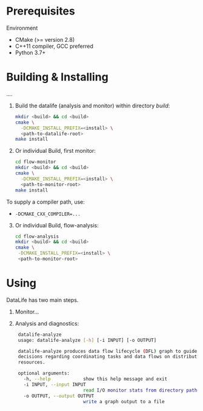 <!-- -*-Mode: markdown;-*- -->
<!-- $Id: 4098d4ffce45696ec3497ad9e08e712906c9d8fe $ -->


Prerequisites
=============================================================================

Environment
  - CMake (>= version 2.8)
  - C++11 compiler, GCC preferred
  - Python 3.7+



Building & Installing
=============================================================================

....


1. Build the datalife (analysis and monitor) within directory _build_:
   ```sh
   mkdir <build> && cd <build>
   cmake \
     -DCMAKE_INSTALL_PREFIX=<install> \
     <path-to-datalife-root>
   make install
   ```

2. Or individual Build, first monitor:
   ```sh
   cd flow-monitor
   mkdir <build> && cd <build>
   cmake \
     -DCMAKE_INSTALL_PREFIX=<install> \
     <path-to-monitor-root>
   make install
   ```

  To supply a compiler path, use:
  - `-DCMAKE_CXX_COMPILER=...`
  

3. Or individual Build, flow-analysis:
   ```sh
   cd flow-analysis
   mkdir <build> && cd <build>
   cmake \
    -DCMAKE_INSTALL_PREFIX=<install> \
    <path-to-monitor-root>
   ```


Using
=============================================================================

DataLife has two main steps.

1. Monitor...


2. Analysis and diagnostics:

   ```sh
    datalife-analyze
    usage: datalife-analyze [-h] [-i INPUT] [-o OUTPUT]

    datalife-analyze produces data flow lifecycle (DFL) graph to guide
    decisions regarding coordinating tasks and data flows on distributed
    resources.

    optional arguments:
      -h, --help            show this help message and exit
      -i INPUT, --input INPUT
                            read I/O monitor stats from directory path
      -o OUTPUT, --output OUTPUT
                            write a graph output to a file
    ```

